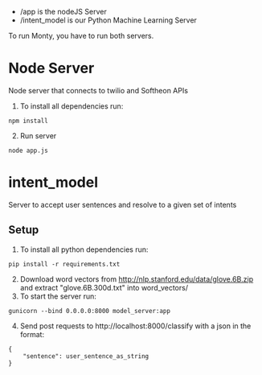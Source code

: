 * /app is the nodeJS Server
* /intent_model is our Python Machine Learning Server

To run Monty, you have to run both servers.

# Node Server

Node server that connects to twilio and Softheon APIs

1.  To install all dependencies run:

```
npm install
```

2.  Run server

```
node app.js
```

# intent_model

Server to accept user sentences and resolve to a given set of intents

## Setup

1.  To install all python dependencies run:

```
pip install -r requirements.txt
```

2.  Download word vectors from http://nlp.stanford.edu/data/glove.6B.zip and extract "glove.6B.300d.txt" into word_vectors/
3.  To start the server run:

```
gunicorn --bind 0.0.0.0:8000 model_server:app
```

4.  Send post requests to http://localhost:8000/classify with a json in the format:

```
{
    "sentence": user_sentence_as_string
}
```
